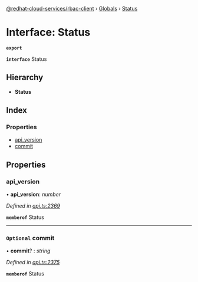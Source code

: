 [@redhat-cloud-services/rbac-client](../README.md) › [Globals](../globals.md) › [Status](status.md)

# Interface: Status

**`export`** 

**`interface`** Status

## Hierarchy

* **Status**

## Index

### Properties

* [api_version](status.md#api_version)
* [commit](status.md#optional-commit)

## Properties

###  api_version

• **api_version**: *number*

*Defined in [api.ts:2369](https://github.com/RedHatInsights/javascript-clients/blob/master/packages/rbac/api.ts#L2369)*

**`memberof`** Status

___

### `Optional` commit

• **commit**? : *string*

*Defined in [api.ts:2375](https://github.com/RedHatInsights/javascript-clients/blob/master/packages/rbac/api.ts#L2375)*

**`memberof`** Status
